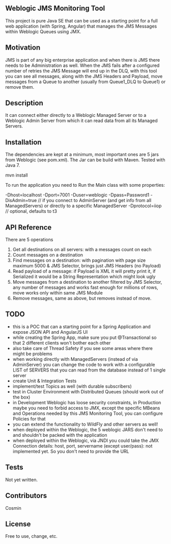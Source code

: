 ## Weblogic JMS Monitoring Tool

This project is pure Java SE that can be used as a starting point for a full web application (with Spring, Angular) that manages the JMS Messages within Weblogic Queues using JMX.

## Motivation

JMS is part of any big enterprise application and when there is JMS there needs to be Administration as well. 
When the JMS fails after a configured number of retries the JMS Message will end up in the DLQ, with this tool you can see all messages, along with the JMS Headers and Payload, move messages from a Queue to another (usually from Queue1_DLQ to Queue1) or remove them.

## Description

It can connect either directly to a Weblogic Managed Server or to a Weblogic Admin Server from which it can read data from all its Managed Servers.

## Installation

The dependencies are kept at a minimum, most important ones are 5 jars from Weblogic (see pom.xml).
The Jar can be build with Maven. Tested with Java 7.

mvn install

To run the application you need to Run the Main class with some properties:

-Dhost=localhost
-Dport=7001
-Duser=weblogic
-Dpass=Password1
-DisAdmin=true // if you connect to AdminServer (and get info from all ManagedServers) or directly to a specific ManagedServer
-Dprotocol=iiop // optional, defaults to t3

## API Reference

There are 5 operations

1. Get all destinations on all servers: with a messages count on each
2. Count messages on a destination
3. Find messages on a destination: with pagination with page size maximum 5000 & JMS Selector, brings just JMS Headers (no Payload)
4. Read payload of a message: if Payload is XML it will pretty print it, if Serialized it would be a String Representation which might look ugly
5. Move messages from a destination to another filtered by JMS Selector, any number of messages and works fast enough for millions of rows, move works only within same JMS Module
6. Remove messages, same as above, but removes instead of move.

## TODO

- this is a POC that can a starting point for a Spring Application and expose JSON API and AngularJS UI
- while creating the Spring App, make sure you put @Transactional so that 2 different clients won't bother each other
- also take care of Thread Safety if you see some areas where there might be problems
- when working directly with ManagedServers (instead of via AdminServer) you can change the code to work with a configurable LIST of SERVERS that you can read from the database instead of 1 single server
- create Unit & Integration Tests
- implement/test Topics as well (with durable subscribers)
- test in Cluster Environment with Distributed Queues (should work out of the box)
- in Development Weblogic has loose security constraints, in Production maybe you need to forbid access to JMX, except the specific MBeans and Operations needed by this JMS Monitoring Tool, you can configure Policies for that
- you can extend the functionality to WildFly and other servers as well!
- when deployed within the Weblogic, the 5 weblogic JARS don't need to and shouldn't be packed with the application
- when deployed within the Weblogic, via JNDI you could take the JMX Connection details: host, port, servername (except user/pass): not implemented yet. So you don't need to provide the URL

## Tests

Not yet written.

## Contributors

Cosmin

## License

Free to use, change, etc.
